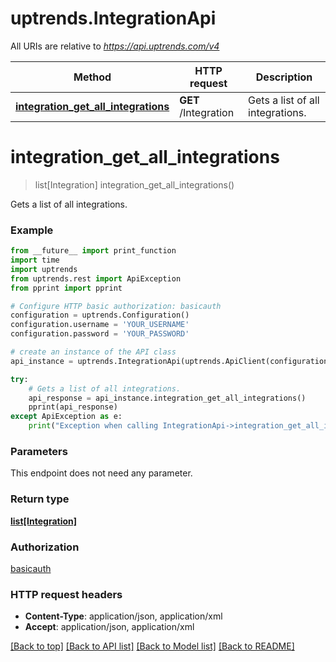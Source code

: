 # uptrends.IntegrationApi

All URIs are relative to *https://api.uptrends.com/v4*

Method | HTTP request | Description
------------- | ------------- | -------------
[**integration_get_all_integrations**](IntegrationApi.md#integration_get_all_integrations) | **GET** /Integration | Gets a list of all integrations.


# **integration_get_all_integrations**
> list[Integration] integration_get_all_integrations()

Gets a list of all integrations.

### Example
```python
from __future__ import print_function
import time
import uptrends
from uptrends.rest import ApiException
from pprint import pprint

# Configure HTTP basic authorization: basicauth
configuration = uptrends.Configuration()
configuration.username = 'YOUR_USERNAME'
configuration.password = 'YOUR_PASSWORD'

# create an instance of the API class
api_instance = uptrends.IntegrationApi(uptrends.ApiClient(configuration))

try:
    # Gets a list of all integrations.
    api_response = api_instance.integration_get_all_integrations()
    pprint(api_response)
except ApiException as e:
    print("Exception when calling IntegrationApi->integration_get_all_integrations: %s\n" % e)
```

### Parameters
This endpoint does not need any parameter.

### Return type

[**list[Integration]**](Integration.md)

### Authorization

[basicauth](../README.md#basicauth)

### HTTP request headers

 - **Content-Type**: application/json, application/xml
 - **Accept**: application/json, application/xml

[[Back to top]](#) [[Back to API list]](../README.md#documentation-for-api-endpoints) [[Back to Model list]](../README.md#documentation-for-models) [[Back to README]](../README.md)

